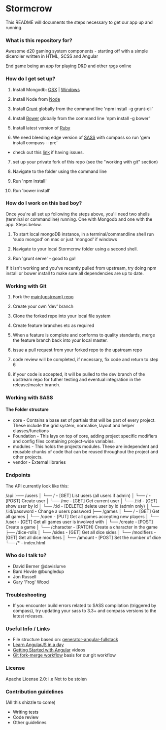 # Stormcrow #

This README will documents the steps necessary to get our app up and running.

### What is this repository for? ###

Awesome d20 gaming system components - starting off with a simple diceroller written in HTML, SCSS and Angular

End game being an app for playing D&D and other rpgs online

### How do I get set up? ###

1. Install Mongodb:  [OSX](http://docs.mongodb.org/manual/tutorial/install-mongodb-on-os-x/) | [Windows](http://docs.mongodb.org/manual/tutorial/install-mongodb-on-windows/)

2. Install Node from [Node](http://nodejs.org/)

3. Install [Grunt](http://gruntjs.com/)  globally  from the command line 'npm install -g grunt-cli'

4. Install [Bower](http://bower.io/)  globally from the command line 'npm install -g bower'

5. Install latest version of [Ruby](http://rubyinstaller.org/)

6. We need bleeding edge version of [SASS](http://sass-lang.com/) with compass so run 'gem install compass --pre'
- check out this [link](http://stackoverflow.com/questions/22427567/is-sass-3-3-3-compatible-with-compass) if having issues.

7. set up your private fork of this repo (see the "working with git" section)

8. Navigate to the folder using the command line

9. Run 'npm install'

10. Run 'bower install'



### How do I work on this bad boy? ###

Once you're all set up following the steps above, you'll need two shells (terminal or commandline) running.  One with Mongodb and one with the app.  Steps below.

1. To start local mongoDB instance, in a terminal/commandline shell run ‘sudo mongod’ on mac or just 'mongod' if windows

2. Navigate to your local Stormcrow folder  using a second shell.

3. Run 'grunt serve' - good to go!

If it isn't working and you've recently pulled from upstream, try doing npm install or bower install to make sure all dependencies are up to date.


### Working with Git ###

1. Fork the [main(upstream) repo](https://github.com/websuperheroes/stormcrow)

2. Create your own 'dev' branch

3. Clone the forked repo into your local file system

4. Create feature branches etc as required

5. When a feature is complete and conforms to quality standards, merge the feature branch back into your local master.

6. issue a pull request from your forked repo to the upstream repo

7. code review will be completed, if necessary, fix code and return to step 6

8. if your code is accepted, it will be pulled to the dev branch of the upstream repo for futher testing and eventual integration in the release/master branch.


### Working with SASS ###

#### The Folder structure ####

* core - Contains a base set of partials that will be part of every project. These include the grid system, normalise, layout and helper classes/functions
* Foundation - This lays on top of core, adding project specific modifiers and config files containing project-wide variables.
* modules - This holds the projects modules. These are independent and reusable chunks of code that can be reused throughout the project and other projects.
* vendor - External libraries



### Endpoints ###

The API currently look like this:

/api
├── /users
│   └── /               - [GET] List users (all users if admin)
│   └── /               - [POST] Create user
│   └── /me             - [GET] Get current user
│   └── /:id            - [GET] show user by id
│   └── /:id            - [DELETE] delete user by id (admin only)
│   └── /:id/password   - Change a users password
├── /games
│   └── /               - [GET] Get all games
│   └── /open           - [PUT] Get all games accepting new players
│   └── /user           - [GET] Get all games user is involved with
│   └── /create         - [POST] Create a game
│   └── /character      - [PATCH] Create a character in the game
├── /dice-rolls
│   └── /sides          - [GET] Get all dice sides
│   └── /modifiers      - [GET] Get all dice modifiers
│   └── /amount         - [POST] Set the number of dice
└── /*              - index.html


### Who do I talk to? ###

* David Berner @davislurve
* Bard Hovde @bungledup
* Jon Russell
* Gary 'Frog' Wood

### Troubleshooting ###

* If you encounter build errors related to SASS compilation (triggered by compass), try updating your sass to 3.3+ and compass versions to the latest releases.


### Useful Info / Links ###

* File structure based on: [generator-angular-fullstack](https://github.com/DaftMonk/generator-angular-fullstack)
* [Learn AngularJS in a day](http://toddmotto.com/ultimate-guide-to-learning-angular-js-in-one-day/)
* [Getting Started with Angular](http://www.youtube.com/watch?v=WuiHuZq_cg4&list=PL173F1A311439C05D&context=C48ac877ADvjVQa1PpcFONnl4Q5x8hqvT6tRBTE-m0-Ym47jO3PEE%3D) videos
* [Git fork-merge workflow](http://x-team.com/2013/09/our-git-workflow-forks-with-feature-branches/) basis for our git workflow


### License ###

Apache License 2.0: i.e Not to be stolen

### Contribution guidelines ###

(All this shizzle to come)

* Writing tests
* Code review
* Other guidelines


